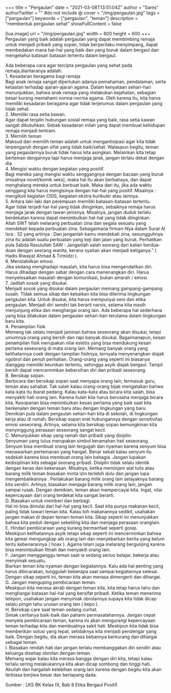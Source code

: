 +++
title = "Pergaulan"
date = "2021-03-08T13:51:04Z"
author = "Sams"
authorTwitter = "" #do not include @
cover = "/img/pergaulan.jpg"
tags = ["pergaulan"]
keywords = ["pergaulan", "teman"]
description = "membentuk pergaulan sehat"
showFullContent = false

[lua.image]
url = "/img/pergaulan.jpg"
width = 800
height = 600
+++
  Pergaulan yang baik adalah pergaulan yang dapat membimbing remaja untuk menjadi pribadi yang sopan, tidak berperilaku menyimpang,  dapat membedakan mana hal-hal yang baik dan yang buruk dalam bergaul dan mengetahui batasan batasan tertentu dalam bergaul.

  Ada beberapa cara agar tercipta pergaulan yang sehat pada remaja,diantaranya adalah:
<br>  1. Kesadaran beragama bagi remaja
	<br>  Bagi anak remaja sangat diperlukan adanya pemahaman, pendalaman, serta ketaatan terhadap ajaran-ajaran agama. Dalam kenyataan sehari-hari menunjukkan, bahwa anak remaja yang melakukan kejahatan, sebagian besar kurang memahami norma-norma agama. Oleh karena itu, kita harus memiliki kesadaran beragama agar tidak terjerumus dalam pergaulan yang tidak sehat. 
<br>  2. Memiliki rasa setia kawan.
	<br>  Agar dapat terjalin hubungan sosial remaja yang baik,    rasa setia kawan sangat dibutuhkan. Sebab kesadaran inilah yang dapat membuat kehidupan remaja menjadi tentram.
<br>  3. Memilih teman
	<br>  Maksud dari memilih teman adalah untuk mengantisipasi agar kita tidak terpengaruh dengan sifat yang tidak baik/sehat. Walaupun begitu, teman yang pegaulannya buruk tidak harus kita asingkan.   Melainkan kita tetap berteman dengannya tapi harus menjaga jarak, jangan terlalu dekat dengan dia.
<br>  4. Mengisi waktu dengan kegiatan yang positif.
	<br>  Bagi mereka yang mengisi waktu senggangnya dengan bacaan yang buruk (misalnya novel/komik seks), maka hal itu akan berbahaya, dan dapat menghalang mereka untuk berbuat baik. Maka dari itu, jika ada waktu senggang kita harus mengisinya dengan hal-hal yang positif.   Misalnya : mengikuti kegiatan OSIS, kegiatan ekstra kurikuler atau lainnya.
<br> 5. Antara laki-laki dan perempuan memiliki batasan-batasan tertentu.
	<br>  Agar tidak terjadi hal-hal yang tidak diinginkan, sebaiknya remaja harus menjaga jarak dengan lawan jenisnya. Misalnya, jangan duduk terlalu berdekatan karena dapat menimbulkan hal-hal yang tidak diinginkan.
	<br>  Allah SWT telah melarang perbuatan zina dan segala sesuatu yang mendekati kepada perbuatan zina.  Sebagaimana firman-Nya dalam Surat Al Isra : 32  yang artinya :  Dan janganlah kamu mendekati zina, sesungguhnya zina itu adalah suatu perbuatan yang keji dan jalan yang buruk. Perhatikan pula  Sabda Rasulullah SAW :  Janganlah salah seorang dari kalian berdua-duan dengan seorang wanita,  kerana syaitan akan menjadi ketiganya.”  ( Hadis Riwayat  Ahmad & Tirmidzi ).
<br>  6. Menstabilkan emosi.
	<br>  Jika sedang menghadapi masalah, kita harus bisa mengendalikan diri. Harus dihadapi dengan sabar dengan cara  menenangkan diri.  Harus menyelesaikan masalah dengan komunikasi, bukan amarah / emosi.
<br>  7. Jadilah sosok yang disukai.
	<br>  Menjadi sosok yang disukai dalam pergaulan memang gampang-gampang susah. TIdak semua sikap dan kebaikan kita bisa diterima lingkungan pergaulan kita. Untuk disukai, kita harus mempunyai seni dan etika pergaulan. Menjadi diri sendiri tak berarti narsis,    selama kita masih menjunjung etika dan menghargai orang lain. Ada beberapa hal sederhana yang bisa dilakukan dalam pergaulan sehari-hari terutama dalam lingkungan baru kita.
<br>  A. Penampilan fisik
	<br>  Memang tak selalu menjadi jaminan bahwa seseorang akan disukai, tetapi umumnya orang yang bersih dan rapi banyak disukai. Bagaimanapun, kesan penampilan fisik merupakan nilai estetis yang bisa mendukung kesan pertama seseorang di mata orang lain. Memang banyak orang yang kelihatannya cuek dengan tampilan fisiknya,  ternyata menyenangkan diajak ngobrol dan penuh perhatian.  Orang-orang yang seperti ini biasanya dianggap memiliki keunikan tertentu, sehingga asyik diajak bergaul. Tampil bersih dapat mencerminkan kebersihan diri dan pribadi seseorang.
<br>  B. Bersikap sopan.
	<br>  Berbicara dan bersikap sopan saat menyapa orang lain, termasuk guru, teman atau sahabat. Tak salah kalau orang-orang bijak mengatakan bahwa kata-kata itu ibarat pedang. Kalau kata-kata atau bicara kita salah, bisa menyakiti hati orang lain.  Karena itulah kita harus berusaha menjaga bicara kita.  Kesopanan bisa menimbulkan kesan pertama yang baik saat kita berkenalan dengan  teman baru atau dengan lingkungan yang baru. Demikian pula dalam pergaulan sehari-hari kita di sekolah, di lingkungan kerja atau di rumah. Bersikap sopan erat hubungannya dengan sensitivitas emosi seseorang. Artinya, selama kita bersikap sopan kemungkinan kita menyinggung perasaan seseorang sangat kecil.
<br>  C. Menunjukkan sikap yang ramah dan pribadi yang disiplin.
	<br>  Senyuman yang tulus merupakan simbol keramahan hati seseorang. Senyum bisa membuat orang lain tergugah dan nyaman karena senyum bisa menawarkan pertemanan yang hangat. Benar sekali kalau senyum itu sedekah karena bisa membuat orang lain bahagia. Jangan lupakan kedisiplinan kita sebagai seorang pribadi. Disiplin tidak selalu identik dengan keras dan kekerasan.  Misalnya, ketika meminjam alat tulis atau barang milik teman biasakan minta izin terlebih dulu dan jangan lupa mengembalikannya . Perlakukan barang milik orang lain selayaknya barang kita sendiri. Artinya, biasakan menjaga barang milik orang lain, jangan sampai rusak. Dengan demikian, teman akan mempercayai kita. Ingat, nilai kepercayaan dari orang terdekat kita sangat berarti.
<br>  D. Biasakan untuk memberi dan berbagi. 
	<br>  Hal ini bisa dimulai dari hal-hal yang kecil. Saat kita punya makanan kecil, paling tidak tawari teman kita. Kalau toh makanannya sedikit, usahakan jangan makan di depan teman-teman kita. Sikap seperti ini menunjukkan bahwa kita peduli dengan sekeliling kita dan menjaga perasaan oranglain.
<br>  E. Hindari pembicaraan yang kurang bermanfaat seperti gosip. 
	<br>  Meskipun kelihatannya asyik tetapi sikap seperti ini mencerminkan bahwa kita gemar mengungkap aib orang lain dan menyebarkan berita yang belum tentu kebenarannya ( hoax ).  Agama Islam juga melarang bergunjing karena bisa menimbulkan fitnah dan menyakiti orang lain.
<br>  F. Jangan mengganggu teman saat ia sedang serius belajar, bekerja atau menyimak sesuatu. 
	<br>  Biarkan teman kita nyaman dengan kegiatannya.  Kalu ada hal penting yang harus dibicarakan, tunggulah beberapa saat sampai kegiatannya selesai. Dengan sikap seperti ini, teman kita akan merasa dimengerti dan dihargai.
<br>  G. Jangan menguping pembicaraan teman. 
	<br>  Meskipun kita merasa akrab dengan teman kita, kita tetap harus tahu dan menghargai batasan hal-hal yang bersifat pribadi. Ketika teman menerima telepon, usahakan jangan menyimak obrolannya supaya kita tidak dicap selalu pingin tahu urusan orang lain ( kepo ).
<br>  H. Bersikap care saat teman sedang curhat. 
	<br>  Simak ceritanya baik-baik dan pahami permasalahannya. Jangan cepat menyela pembicaraan teman,  karena ini akan mengurangi kepercayaan teman terhadap kita dan membuatnya sakit hati. Meskipun kita tidak bisa memberikan solusi yang tepat, setidaknya kita menjadi pendengar yang baik. Dengan begitu, dia akan merasa bebannya berkurang dan dihargai sebagai teman.
<br>  I. Biasakan rendah hati dan jangan terlalu membanggakan diri sendiri atau keluarga disetiap obrolan dengan teman. 
	<br>  Memang wajar kalau kita merasa bangga dengan diri kita, tetapi kalau terlalu sering melakukannya kita akan dicap sombong dan tinggi hati. Akuilah dan hargailah kelebihan orang lain karena dengan begitu kita akan terbiasa berjiwa besar dan berlapang dada.


Sumber :
LKS BK Kelas IX, Bab 8 Etika Bergaul Positif. 